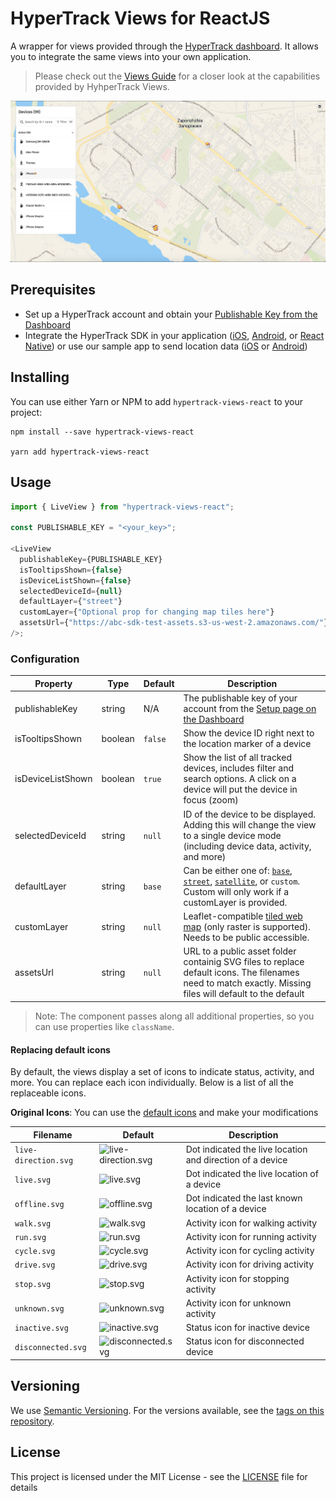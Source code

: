 # HyperTrack Views for ReactJS

A wrapper for views provided through the [HyperTrack dashboard](https://dashboard.hypertrack.com/). It allows you to integrate the same views into your own application.

> Please check out the [Views Guide](https://docs.hypertrack.com/#views) for a closer look at the capabilities provided by HyhperTrack Views.

![sample view](public/sample.png "Sample View")

## Prerequisites

- Set up a HyperTrack account and obtain your [Publishable Key from the Dashboard](https://dashboard.hypertrack.com/setup)
- Integrate the HyperTrack SDK in your application ([iOS](https://github.com/hypertrack/quickstart-ios), [Android](https://github.com/hypertrack/quickstart-android), or [React Native](https://github.com/hypertrack/quickstart-react-native)) or use our sample app to send location data ([iOS](https://github.com/hypertrack/live-app-ios) or [Android](https://github.com/hypertrack/live-app-android))

## Installing

You can use either Yarn or NPM to add `hypertrack-views-react` to your project:

```shell
npm install --save hypertrack-views-react

yarn add hypertrack-views-react
```

## Usage

```javascript
import { LiveView } from "hypertrack-views-react";

const PUBLISHABLE_KEY = "<your_key>";

<LiveView
  publishableKey={PUBLISHABLE_KEY}
  isTooltipsShown={false}
  isDeviceListShown={false}
  selectedDeviceId={null}
  defaultLayer={"street"}
  customLayer={"Optional prop for changing map tiles here"}
  assetsUrl={"https://abc-sdk-test-assets.s3-us-west-2.amazonaws.com/"}
/>;
```

### Configuration

| Property          | Type    | Default | Description                                                                                                                                                                                                                                              |
| ----------------- | ------- | ------- | -------------------------------------------------------------------------------------------------------------------------------------------------------------------------------------------------------------------------------------------------------- |
| publishableKey    | string  | N/A     | The publishable key of your account from the [Setup page on the Dashboard](https://dashboard.hypertrack.com/setup)                                                                                                                                       |
| isTooltipsShown   | boolean | `false` | Show the device ID right next to the location marker of a device                                                                                                                                                                                         |
| isDeviceListShown | boolean | `true`  | Show the list of all tracked devices, includes filter and search options. A click on a device will put the device in focus (zoom)                                                                                                                        |
| selectedDeviceId  | string  | `null`  | ID of the device to be displayed. Adding this will change the view to a single device mode (including device data, activity, and more)                                                                                                                   |
| defaultLayer      | string  | `base`  | Can be either one of: [`base`](https://cloud.maptiler.com/maps/voyager/), [`street`](https://cloud.maptiler.com/maps/streets/), [`satellite`](https://cloud.maptiler.com/maps/hybrid/), or `custom`. Custom will only work if a customLayer is provided. |
| customLayer       | string  | `null`  | Leaflet-compatible [tiled web map](https://en.wikipedia.org/wiki/Tiled_web_map) (only raster is supported). Needs to be public accessible.                                                                                                               |
| assetsUrl         | string  | `null`  | URL to a public asset folder containig SVG files to replace default icons. The filenames need to match exactly. Missing files will default to the default                                                                                                |

> Note: The component passes along all additional properties, so you can use properties like `className`.

#### Replacing default icons

By default, the views display a set of icons to indicate status, activity, and more. You can replace each icon individually. Below is a list of all the replaceable icons.

**Original Icons**: You can use the [default icons](i) and make your modifications

| Filename             | Default                                                                                                     | Description                                               |
| -------------------- | ----------------------------------------------------------------------------------------------------------- | --------------------------------------------------------- |
| `live-direction.svg` | <img src="https://dashboard.hypertrack.com/assets/live-direction.svg" alt="live-direction.svg" width="20"/> | Dot indicated the live location and direction of a device |
| `live.svg`           | <img src="https://dashboard.hypertrack.com/assets/live.svg" alt="live.svg" width="20"/>                     | Dot indicated the live location of a device               |
| `offline.svg`        | <img src="https://dashboard.hypertrack.com/assets/offline.svg" alt="offline.svg" width="20"/>               | Dot indicated the last known location of a device         |
| `walk.svg`           | <img src="https://dashboard.hypertrack.com/assets/walk.svg" alt="walk.svg" width="20"/>                     | Activity icon for walking activity                        |
| `run.svg`            | <img src="https://dashboard.hypertrack.com/assets/run.svg" alt="run.svg" width="20"/>                       | Activity icon for running activity                        |
| `cycle.svg`          | <img src="https://dashboard.hypertrack.com/assets/cycle.svg" alt="cycle.svg" width="20"/>                   | Activity icon for cycling activity                        |
| `drive.svg`          | <img src="https://dashboard.hypertrack.com/assets/drive.svg" alt="drive.svg" width="20"/>                   | Activity icon for driving activity                        |
| `stop.svg`           | <img src="https://dashboard.hypertrack.com/assets/stop.svg" alt="stop.svg" width="20"/>                     | Activity icon for stopping activity                       |
| `unknown.svg`        | <img src="https://dashboard.hypertrack.com/assets/unknown.svg" alt="unknown.svg" width="20"/>               | Activity icon for unknown activity                        |
| `inactive.svg`       | <img src="https://dashboard.hypertrack.com/assets/inactive.svg" alt="inactive.svg" width="20"/>             | Status icon for inactive device                           |
| `disconnected.svg`   | <img src="https://dashboard.hypertrack.com/assets/disconnected.svg" alt="disconnected.svg" width="20"/>     | Status icon for disconnected device                       |

## Versioning

We use [Semantic Versioning](http://semver.org/). For the versions available, see the [tags on this repository](https://github.com/hypertrack/views-react/tags).

## License

This project is licensed under the MIT License - see the [LICENSE](LICENSE) file for details
